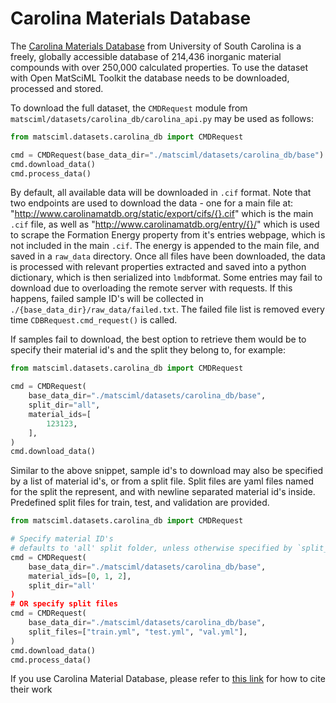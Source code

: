 # Carolina Materials Database

The [Carolina Materials Database](http://www.carolinamatdb.org/) from University of South Carolina is a freely, globally accessible database of 214,436 inorganic material compounds with over 250,000 calculated properties. To use the dataset with Open MatSciML Toolkit the database needs to be downloaded, processed and stored.

To download the full dataset, the `CMDRequest` module from `matsciml/datasets/carolina_db/carolina_api.py` may be used as follows:

```python 
from matsciml.datasets.carolina_db import CMDRequest

cmd = CMDRequest(base_data_dir="./matsciml/datasets/carolina_db/base")
cmd.download_data()
cmd.process_data()

```

By default, all available data will be downloaded in `.cif` format. Note that two endpoints are used to download the data - one for a main file at: "http://www.carolinamatdb.org/static/export/cifs/{}.cif" which is the main `.cif` file, as well as "http://www.carolinamatdb.org/entry/{}/" which is used to scrape the Formation Energy property from it's entries webpage, which is not included in the main `.cif`. The energy is appended to the main file, and saved in a `raw_data` directory. Once all files have been downloaded, the data is processed with relevant properties extracted and saved into a python dictionary, which is then serialized into `lmdb`format. Some entries may fail to download due to overloading the remote server with requests. If this happens, failed sample ID's will be collected in `./{base_data_dir}/raw_data/failed.txt`. The failed file list is removed every time `CDBRequest.cmd_request()` is called. 


If samples fail to download, the best option to retrieve them would be to specify their material id's and the split they belong to, for example:

```python
from matsciml.datasets.carolina_db import CMDRequest

cmd = CMDRequest(
    base_data_dir="./matsciml/datasets/carolina_db/base",
    split_dir="all",
    material_ids=[
        123123,
    ],
)
cmd.download_data()
```


Similar to the above snippet, sample id's to download may also be specified by a list of material id's, or from a split file. Split files are yaml files named for the split the represent, and with newline separated material id's inside. Predefined split files for train, test, and validation are provided.

```python 
from matsciml.datasets.carolina_db import CMDRequest

# Specify material ID's
# defaults to 'all' split folder, unless otherwise specified by `split_dir`
cmd = CMDRequest(
    base_data_dir="./matsciml/datasets/carolina_db/base", 
    material_ids=[0, 1, 2],
    split_dir="all'
)
# OR specify split files
cmd = CMDRequest(
    base_data_dir="./matsciml/datasets/carolina_db/base",
    split_files=["train.yml", "test.yml", "val.yml"],
)
cmd.download_data()
cmd.process_data()

```

If you use Carolina Material Database, please refer to [this link](http://www.carolinamatdb.org/docs/) for how to cite their work

